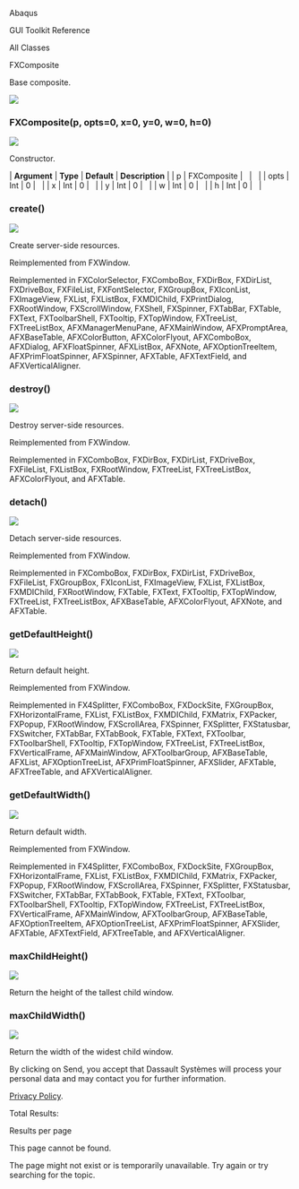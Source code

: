 Abaqus

GUI Toolkit Reference

All Classes

FXComposite

Base composite.

![](https://help.3ds.com/2023/English/DSSIMULIA_Established/SIMACAERefImages/gui-fxcomposite.png)

### FXComposite(p, opts=0, x=0, y=0, w=0, h=0)  
![](https://help.3ds.com/2023/English/DSSIMULIA_Established/IconsReference/butix_top_wline.png)

Constructor.

| **Argument** | **Type** | **Default** | **Description** |
| p | FXComposite |   |   |
| opts | Int | 0 |   |
| x | Int | 0 |   |
| y | Int | 0 |   |
| w | Int | 0 |   |
| h | Int | 0 |   |

### create()  
![](https://help.3ds.com/2023/English/DSSIMULIA_Established/IconsReference/butix_top_wline.png)

Create server-side resources.

Reimplemented from FXWindow.

Reimplemented in FXColorSelector, FXComboBox, FXDirBox, FXDirList, FXDriveBox, FXFileList, FXFontSelector, FXGroupBox, FXIconList, FXImageView, FXList, FXListBox, FXMDIChild, FXPrintDialog, FXRootWindow, FXScrollWindow, FXShell, FXSpinner, FXTabBar, FXTable, FXText, FXToolbarShell, FXTooltip, FXTopWindow, FXTreeList, FXTreeListBox, AFXManagerMenuPane, AFXMainWindow, AFXPromptArea, AFXBaseTable, AFXColorButton, AFXColorFlyout, AFXComboBox, AFXDialog, AFXFloatSpinner, AFXListBox, AFXNote, AFXOptionTreeItem, AFXPrimFloatSpinner, AFXSpinner, AFXTable, AFXTextField, and AFXVerticalAligner.

### destroy()  
![](https://help.3ds.com/2023/English/DSSIMULIA_Established/IconsReference/butix_top_wline.png)

Destroy server-side resources.

Reimplemented from FXWindow.

Reimplemented in FXComboBox, FXDirBox, FXDirList, FXDriveBox, FXFileList, FXListBox, FXRootWindow, FXTreeList, FXTreeListBox, AFXColorFlyout, and AFXTable.

### detach()  
![](https://help.3ds.com/2023/English/DSSIMULIA_Established/IconsReference/butix_top_wline.png)

Detach server-side resources.

Reimplemented from FXWindow.

Reimplemented in FXComboBox, FXDirBox, FXDirList, FXDriveBox, FXFileList, FXGroupBox, FXIconList, FXImageView, FXList, FXListBox, FXMDIChild, FXRootWindow, FXTable, FXText, FXTooltip, FXTopWindow, FXTreeList, FXTreeListBox, AFXBaseTable, AFXColorFlyout, AFXNote, and AFXTable.

### getDefaultHeight()  
![](https://help.3ds.com/2023/English/DSSIMULIA_Established/IconsReference/butix_top_wline.png)

Return default height.

Reimplemented from FXWindow.

Reimplemented in FX4Splitter, FXComboBox, FXDockSite, FXGroupBox, FXHorizontalFrame, FXList, FXListBox, FXMDIChild, FXMatrix, FXPacker, FXPopup, FXRootWindow, FXScrollArea, FXSpinner, FXSplitter, FXStatusbar, FXSwitcher, FXTabBar, FXTabBook, FXTable, FXText, FXToolbar, FXToolbarShell, FXTooltip, FXTopWindow, FXTreeList, FXTreeListBox, FXVerticalFrame, AFXMainWindow, AFXToolbarGroup, AFXBaseTable, AFXList, AFXOptionTreeList, AFXPrimFloatSpinner, AFXSlider, AFXTable, AFXTreeTable, and AFXVerticalAligner.

### getDefaultWidth()  
![](https://help.3ds.com/2023/English/DSSIMULIA_Established/IconsReference/butix_top_wline.png)

Return default width.

Reimplemented from FXWindow.

Reimplemented in FX4Splitter, FXComboBox, FXDockSite, FXGroupBox, FXHorizontalFrame, FXList, FXListBox, FXMDIChild, FXMatrix, FXPacker, FXPopup, FXRootWindow, FXScrollArea, FXSpinner, FXSplitter, FXStatusbar, FXSwitcher, FXTabBar, FXTabBook, FXTable, FXText, FXToolbar, FXToolbarShell, FXTooltip, FXTopWindow, FXTreeList, FXTreeListBox, FXVerticalFrame, AFXMainWindow, AFXToolbarGroup, AFXBaseTable, AFXOptionTreeItem, AFXOptionTreeList, AFXPrimFloatSpinner, AFXSlider, AFXTable, AFXTextField, AFXTreeTable, and AFXVerticalAligner.

### maxChildHeight()  
![](https://help.3ds.com/2023/English/DSSIMULIA_Established/IconsReference/butix_top_wline.png)

Return the height of the tallest child window.

### maxChildWidth()  
![](https://help.3ds.com/2023/English/DSSIMULIA_Established/IconsReference/butix_top_wline.png)

Return the width of the widest child window.

By clicking on Send, you accept that Dassault Systèmes will process your personal data and may contact you for further information.

[Privacy Policy](https://www.3ds.com/privacy-policy).

Total Results:

Results per page

This page cannot be found.

The page might not exist or is temporarily unavailable. Try again or try searching for the topic.